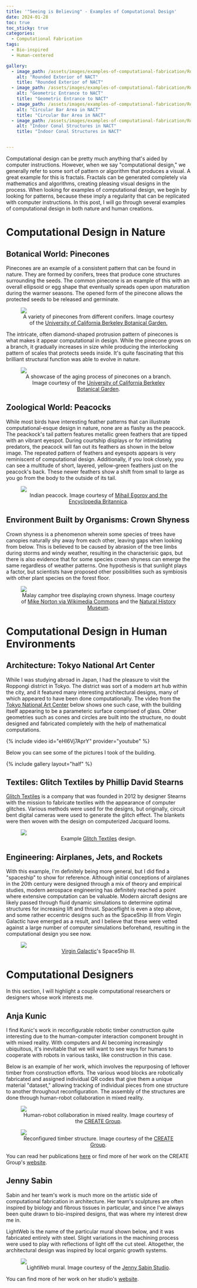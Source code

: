 ```yaml
---
title: '"Seeing is Believing" - Examples of Computational Design'
date: 2024-01-28
toc: true
toc_sticky: true
categories:
  - Computational Fabrication
tags:
  - Bio-inspired
  - Human-centered

gallery:
  - image_path: /assets/images/examples-of-computational-fabrication/Roppongi_nact_exterior1.JPG
    alt: "Rounded Exterior of NACT"
    title: "Rounded Exterior of NACT"
  - image_path: /assets/images/examples-of-computational-fabrication/Roppongi_nact_exterior2.JPG
    alt: "Geometric Entrance to NACT"
    title: "Geometric Entrance to NACT"
  - image_path: /assets/images/examples-of-computational-fabrication/Roppongi_nact_interior1.JPG
    alt: "Circular Bar Area in NACT"
    title: "Circular Bar Area in NACT"
  - image_path: /assets/images/examples-of-computational-fabrication/Roppongi_nact_interior2.JPG
    alt: "Indoor Conal Structures in NACT"
    title: "Indoor Conal Structures in NACT"


---
```


Computational design can be pretty much anything that's aided by computer instructions. However, when we say "computational design," we generally refer to some sort of pattern or algorithm that produces a visual. A great example for this is fractals. Fractals can be generated completely via mathematics and algorithms, creating pleasing visual designs in the process. When looking for examples of computational design, we begin by looking for patterns, because these imply a regularity that can be replicated with computer instructions. In this post, I will go through several examples of computational design in both nature and human creations.

# Computational Design in Nature
## Botanical World: Pinecones
Pinecones are an example of a consistent pattern that can be found in nature. They are formed by conifers, trees that produce cone structures surrounding the seeds. The common pinecone is an example of this with an overall ellipsoid or egg shape that eventually spreads open upon maturation during the warmer seasons. The opened form of the pinecone allows the protected seeds to be released and germinate.
<figure class="align-center">
  <a href="https://botanicalgarden.berkeley.edu/glad-you-asked/cones">
  <img src="https://botanicalgarden.berkeley.edu/wp-content/uploads/2020/04/Cone-variety.jpeg"></a>

  <figcaption style="text-align: center;">A variety of pinecones from different conifers. Image courtesy of the <a href="https://botanicalgarden.berkeley.edu/glad-you-asked/cones">University of California Berkeley Botanical Garden.</a></figcaption>
</figure>

The intricate, often diamond-shaped protrusion pattern of pinecones is what makes it appear computational in design. While the pinecone grows on a branch, it gradually increases in size while producing the interlocking pattern of scales that protects seeds inside. It's quite fascinating that this brilliant structural function was able to evolve in nature.


<figure class="align-center">
  <a href="https://botanicalgarden.berkeley.edu/glad-you-asked/cones">
  <img src="https://botanicalgarden.berkeley.edu/wp-content/uploads/2020/04/Pine-cone-diagram_1.jpg"></a>

  <figcaption style="text-align: center;">A showcase of the aging process of pinecones on a branch. Image courtesy of the <a href="https://botanicalgarden.berkeley.edu/glad-you-asked/cones">University of California Berkeley Botanical Garden</a>.</figcaption>
</figure>

## Zoological World: Peacocks
While most birds have interesting feather patterns that can illustrate computational-esque design in nature, none are as flashy as the peacock. The peackock's tail pattern features metallic green feathers that are tipped with an vibrant eyespot. During courtship displays or for intimidating predators, the peacock will fan out its feathers as shown in the below image. The repeated pattern of feathers and eyespots appears is very reminiscent of computational design. Additionally, if you look closely, you can see a multitude of short, layered, yellow-green feathers just on the peacock's back. These newer feathers show a shift from small to large as you go from the body to the outside of its tail.

<figure class="align-center">
  <a href="https://www.britannica.com/animal/peacock">
  <img src="https://cdn.britannica.com/16/156416-050-5C80474F/peacock-Indian-tail-feathers.jpg"></a>

  <figcaption style="text-align: center;">Indian peacock. Image courtesy of <a href="https://www.britannica.com/animal/peacock">Mihail Egorov and the Encyclopedia Britannica</a>.</figcaption>
</figure>

## Environment Built by Organisms: Crown Shyness
Crown shyness is a phenomenon wherein some species of trees have canopies naturally shy away from each other, leaving gaps when looking from below. This is believed to be caused by abrasion of the tree limbs during storms and windy weather, resulting in the characterisic gaps, but there is also evidence that for some species crown shyness can emerge the same regardless of weather patterns. One hypothesis is that sunlight plays a factor, but scientists have proposed other possibilities such as symbiosis with other plant species on the forest floor.

<figure class="align-center">
  <a href="https://www.nhm.ac.uk/discover/crown-shyness-are-trees-social-distancing.html">
  <img src="https://www.nhm.ac.uk/content/dam/nhmwww/discover/crown-shyness/malay-camphor-tree-two-column.jpg.thumb.768.768.jpg"></a>

  <figcaption style="text-align: center;">Malay camphor tree displaying crown shyness. Image courtesy of <a href="https://commons.wikimedia.org/wiki/File:FRIM_canopy.JPG">Mike Norton via Wikimedia Commons</a> and the <a href="https://www.nhm.ac.uk/discover/crown-shyness-are-trees-social-distancing.html"> Natural History Museum</a>.</figcaption>
</figure>

# Computational Design in Human Environments

## Architecture: Tokyo National Art Center

While I was studying abroad in Japan, I had the pleasure to visit the Roppongi district in Tokyo. The district was sort of a modern art hub within the city, and it featured many interesting architectural designs, many of which appeared to have been done computationally. The video from the <a href="https://www.nact.jp/english/introduce/about.html">Tokyo National Art Center</a> below shows one such case, with the building itself appearing to be a parameteric surface comprised of glass. Other geometries such as cones and circles are built into the structure, no doubt designed and fabricated completely with the help of mathematical computations.

{% include video id="eHl6Vj7AprY" provider="youtube" %}

Below you can see some of the pictures I took of the building.

{% include gallery layout="half" %}

## Textiles: Glitch Textiles by Phillip David Stearns

<a href="https://glitchtextiles.com/home">Glitch Textiles</a> is a company that was founded in 2012 by designer Stearns with the mission to fabricate textiles with the appearance of computer glitches. Various methods were used for the designs, but originally, circuit bent digital cameras were used to generate the glitch effect. The blankets were then woven with the design on computerized Jacquard looms.

<figure class="align-center">
  <a href="https://glitchtextiles.com/home">
  <img src="https://images.squarespace-cdn.com/content/v1/55c119dee4b015abaf6df174/1641524403573-56MOAPISX5Y5TF8S2G6L/DCP_2994.png?format=2500w"></a>

  <figcaption style="text-align: center;">Example <a href="https://glitchtextiles.com/home">Glitch Textiles</a> design.</figcaption>
</figure>

## Engineering: Airplanes, Jets, and Rockets

With this example, I'm definitely being more general, but I did find a "spaceship" to show for reference. Although initial conceptions of airplanes in the 20th century were designed through a mix of theory and empirical studies, modern aerospace engineering has definitely reached a point where extensive computation can be valuable. Modern aircraft designs are likely passed through fluid dynamic simulations to determine optimal structures for increasing lift and thrust. Spaceflight is even a step above, and some rather eccentric designs such as the SpaceShip III from Virgin Galactic have emerged as a result, and I believe that these were vetted against a large number of computer simulations beforehand, resulting in the computational design you see now.

<figure class="align-center">
  <a href="https://www.astronomy.com/space-exploration/virgin-galactics-spaceship-iii-a-more-durable-spaceplane/">
  <img src="https://www.astronomy.com/wp-content/uploads/sites/2/2023/03/VSS_Imagine_00411280x720.png"></a>

  <figcaption style="text-align: center;"><a href="https://www.virgingalactic.com/">Virgin Galactic</a>'s SpaceShip III.</figcaption>
</figure>

# Computational Designers

In this section, I will highlight a couple computational researchers or designers whose work interests me.

## Anja Kunic
I find Kunic's work in reconfigurable robotic timber construction quite interesting due to the human-computer interaction component brought in with mixed reality. With computers and AI becoming increasingly ubiquitous, it's inevitable that we will want to see ways for humans to cooperate with robots in various tasks, like construction in this case.

Below is an example of her work, which involves the repurposing of leftover timber from construction efforts. The various wood blocks are robotically fabricated and assigned individual QR codes that give them a unique material "dataset," allowing tracking of individual pieces from one structure to another throughout reconfiguration. The assembly of the structures are done through human-robot collaboration in mixed reality.

<figure class="align-center">
  <a href="https://www.create-sdu.com/projects/reconwood02">
  <img src="https://images.squarespace-cdn.com/content/v1/5cb8a506b2cf7943b7b14c0f/1674143704844-W56ZLYOM157LD8NNBRIF/HRI+MR+nut+embedding+2+SMALL-01.jpg?format=1500w"></a>

  <figcaption style="text-align: center;">Human-robot collaboration in mixed reality. Image courtesy of the <a href="https://www.create-sdu.com/projects/reconwood02">CREATE Group</a>.</figcaption>
</figure>

<figure class="align-center">
  <a href="https://www.create-sdu.com/projects/reconwood02">
  <img src="https://images.squarespace-cdn.com/content/v1/5cb8a506b2cf7943b7b14c0f/1674145824003-UGKJO77VS22BRD8W8V8W/5K6A1221+Edit+less+yellow.jpg?format=1500w"></a>

  <figcaption style="text-align: center;">Reconfigured timber structure. Image courtesy of the <a href="https://www.create-sdu.com/projects/reconwood02">CREATE Group</a>.</figcaption>
</figure>

You can read her publications <a href="https://www.researchgate.net/profile/Anja-Kunic">here</a> or find more of her work on the CREATE Group's <a href="https://www.create-sdu.com/">website</a>.



## Jenny Sabin
Sabin and her team's work is much more on the artistic side of computational fabrication in architecture. Her team's sculptures are often inspired by biology and fibrous tissues in particular, and since I've always been quite drawn to bio-inspired designs, that was where my interest drew me in.

LightWeb is the name of the particular mural shown below, and it was fabricated entirely with steel. Slight variations in the machining process were used to play with reflections of light off the cut steel. Altogether, the architectural design was inspired by local organic growth systems.

<figure class="align-center">
  <a href="https://www.jennysabin.com/lightweb">
  <img src="https://images.squarespace-cdn.com/content/v1/5783b6f903596e5098f3fce8/1512318412380-6V4J7OEBRGQAAG44CX4K/IMG_7974+%282%29+copy.jpg?format=2500w"></a>

  <figcaption style="text-align: center;">LightWeb mural. Image courtesy of the <a href="https://www.jennysabin.com/">Jenny Sabin Studio</a>.</figcaption>
</figure>

You can find more of her work on her studio's <a href="https://www.jennysabin.com/">website</a>.


